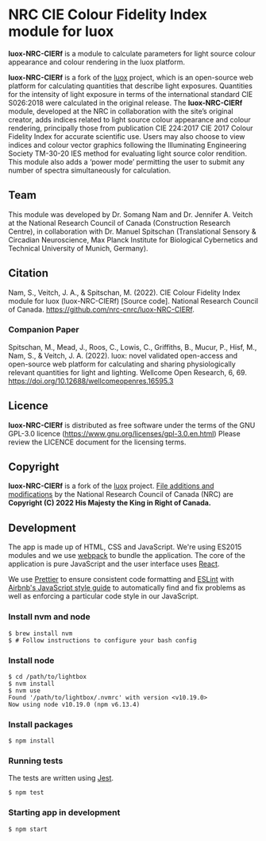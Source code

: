 # NRC CIE Colour Fidelity Index module for luox

**luox-NRC-CIERf** is a module to calculate parameters for light source colour appearance and colour rendering in the luox platform.

**luox-NRC-CIERf** is a fork of the [luox](https://github.com/luox-app/luox/) project, which is an open-source web platform for calculating quantities that describe light exposures. Quantities for the intensity of light exposure in terms of the international standard CIE S026:2018 were calculated in the original release. The **luox-NRC-CIERf** module, developed at the NRC in collaboration with the site’s original creator, adds indices related to light source colour appearance and colour rendering, principally those from publication CIE 224:2017 CIE 2017 Colour Fidelity Index for accurate scientific use. Users may also choose to view indices and colour vector graphics following the Illuminating Engineering Society TM-30-20 IES method for evaluating light source color rendition. This module also adds a ‘power mode’ permitting the user to submit any number of spectra simultaneously for calculation.

## Team

This module was developed by Dr. Somang Nam and Dr. Jennifer A. Veitch at the National Research Council of Canada (Construction Research Centre), in collaboration with Dr. Manuel Spitschan (Translational Sensory & Circadian Neuroscience, Max Planck Institute for Biological Cybernetics and Technical University of Munich, Germany).

## Citation

Nam, S., Veitch, J. A., & Spitschan, M. (2022). CIE Colour Fidelity Index module for luox (luox-NRC-CIERf) [Source code]. National Research Council of Canada. https://github.com/nrc-cnrc/luox-NRC-CIERf.

### Companion Paper

Spitschan, M., Mead, J., Roos, C., Lowis, C., Griffiths, B., Mucur, P., Hisf, M., Nam, S., & Veitch, J. A. (2022). luox: novel validated open-access and open-source web platform for calculating and sharing physiologically relevant quantities for light and lighting. Wellcome Open Research, 6, 69. https://doi.org/10.12688/wellcomeopenres.16595.3

## Licence

**luox-NRC-CIERf** is distributed as free software under the terms of the GNU GPL-3.0 licence (https://www.gnu.org/licenses/gpl-3.0.en.html) Please review the LICENCE document for the licensing terms.

## Copyright

**luox-NRC-CIERf** is a fork of the [luox](https://github.com/luox-app/luox/) project. [File additions and modifications](COPYRIGHT.md) by the National Research Council of Canada (NRC) are **Copyright (C) 2022 His Majesty the King in Right of Canada.**

## Development

The app is made up of HTML, CSS and JavaScript. We're using ES2015 modules and we use [webpack](https://webpack.js.org) to bundle the application. The core of the application is pure JavaScript and the user interface uses [React](https://reactjs.org).

We use [Prettier](https://prettier.io) to ensure consistent code formatting and [ESLint](https://eslint.org) with [Airbnb's JavaScript style guide](https://github.com/airbnb/javascript) to automatically find and fix problems as well as enforcing a particular code style in our JavaScript.

### Install nvm and node

```
$ brew install nvm
$ # Follow instructions to configure your bash config
```

### Install node

```
$ cd /path/to/lightbox
$ nvm install
$ nvm use
Found '/path/to/lightbox/.nvmrc' with version <v10.19.0>
Now using node v10.19.0 (npm v6.13.4)
```

### Install packages

```
$ npm install
```

### Running tests

The tests are written using [Jest](https://jestjs.io).

```
$ npm test
```

### Starting app in development

```
$ npm start
```

